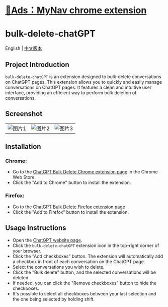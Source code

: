 # [🌟Ads：MyNav chrome extension](https://chromewebstore.google.com/detail/my-nav/hagcohiondnnjimialmlneleljfmkflf?authuser=0&hl=en)

# bulk-delete-chatGPT

English | [中文版本](./README-CN.md)

## Project Introduction

`bulk-delete-chatGPT` is an extension designed to bulk-delete conversations on ChatGPT pages. This extension allows you to quickly and easily manage conversations on ChatGPT pages. It features a clean and intuitive user interface, providing an efficient way to perform bulk deletion of conversations.

## Screenshot

<table>
  <tr>
    <td><img src="./assets/1.jpg" alt="图片1" style="max-width: 100%;"></td>
    <td><img src="./assets/2.jpg" alt="图片2" style="max-width: 100%;"></td>
    <td><img src="./assets/3.jpg" alt="图片3" style="max-width: 100%;"></td>
  </tr>
</table>

## Installation
### Chrome:

- Go to the [ChatGPT Bulk Delete Chrome extension page](https://chrome.google.com/webstore/detail/chatgpt-bulk-delete/effkgioceefcfaegehhfafjneeiabdjg) in the Chrome Web Store.
- Click the "Add to Chrome" button to install the extension.

### Firefox:
- Go to the [ChatGPT Bulk Delete Firefox extension page](https://addons.mozilla.org/en-US/firefox/addon/chatgpt-bulk-delete)
- Click the "Add to Firefox" button to install the extension.

## Usage Instructions
- Open the [ChatGPT website page](https://chat.openai.com/).
- Click the `bulk-delete-chatGPT` extension icon in the top-right corner of your browser.
- Click the "Add checkboxes" button. The extension will automatically add a checkbox in front of each conversation on the ChatGPT page.
- Select the conversations you wish to delete.
- Click the "Bulk delete" button, and the selected conversations will be deleted.
- If needed, you can click the "Remove checkboxes" button to hide the checkboxes.
- It's possible to select all checkboxes between your last selection and the one being selected by holding shift.